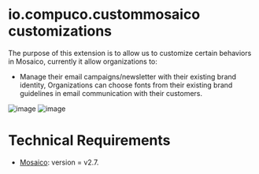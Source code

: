 # io.compuco.custommosaico customizations

The purpose of this extension is to allow us to customize certain behaviors in Mosaico, currently it allow organizations to:

- Manage their email campaigns/newsletter with their existing brand identity, Organizations can choose fonts from their existing brand guidelines in email communication with their customers.

![image](https://user-images.githubusercontent.com/85277674/135656194-c1bd82d4-b36a-44ca-9a1b-9fdd73edff04.png)
![image](https://user-images.githubusercontent.com/85277674/135548502-b5ca73d3-abe9-412d-a62a-f2bb9ba06c74.png)


# Technical Requirements
* [Mosaico](https://github.com/veda-consulting-company/uk.co.vedaconsulting.mosaico): version = v2.7.
